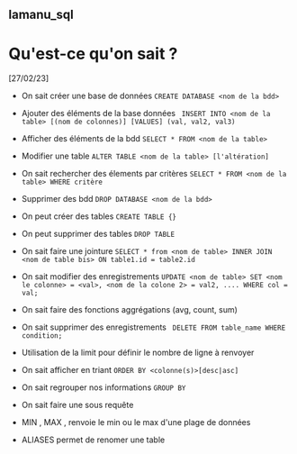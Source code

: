 ## lamanu_sql
# Qu'est-ce qu'on sait ?
[27/02/23] 
* On sait créer une base de données ```CREATE DATABASE <nom de la bdd>```
* Ajouter des éléments de la base données ``` INSERT INTO <nom de la table> [(nom de colonnes)] [VALUES] (val, val2, val3)``` 
* Afficher des éléments de la bdd ```SELECT * FROM <nom de la table>```
* Modifier une table ```ALTER TABLE <nom de la table> [l'altération] ```
* On sait rechercher des élements par critères ``` SELECT * FROM <nom de la table> WHERE critère ```
* Supprimer des bdd ```DROP DATABASE <nom de la bdd>```

* On peut créer des tables ```CREATE TABLE {} ```
* On peut supprimer des tables  ``` DROP TABLE  ```
* On sait faire une jointure ```SELECT * from <nom de table> INNER JOIN <nom de table bis> ON table1.id = table2.id```
* On sait modifier des enregistrements ```UPDATE <nom de table> SET <nom le colonne> = <val>, <nom de la colone 2> = val2, .... WHERE col = val; ```
*  On sait faire des fonctions aggrégations (avg, count, sum)
* On sait supprimer des enregistrements ```
DELETE FROM table_name WHERE condition;```
* Utilisation de la limit pour définir le nombre de ligne à renvoyer 
* On sait afficher en triant ```ORDER BY <colonne(s)>[desc|asc] ```
* On sait regrouper nos informations ```GROUP BY ```
* On sait faire une sous requête 
* MIN , MAX , renvoie le min ou le max d'une plage de données
* ALIASES permet de renomer une table
